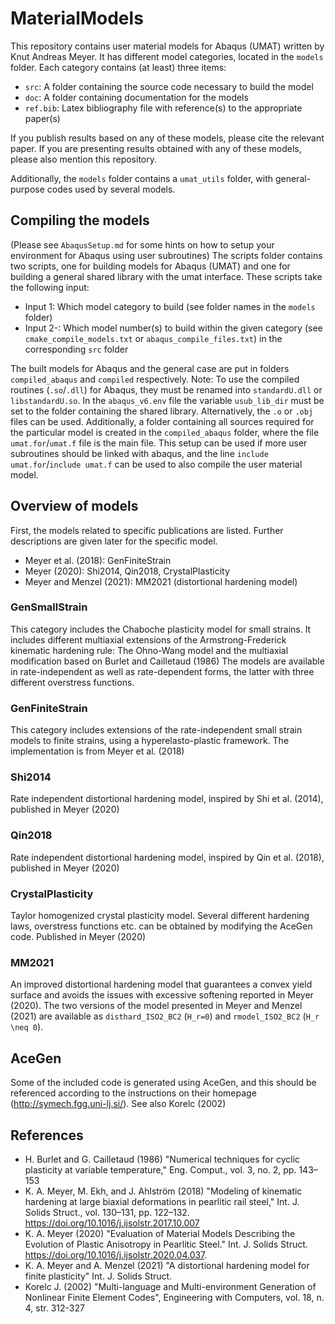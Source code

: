 # MaterialModels
This repository contains user material models for Abaqus (UMAT) written by Knut Andreas Meyer. 
It has different model categories, located in the `models` folder. Each category contains (at least) three items:

- `src`: A folder containing the source code necessary to build the model
- `doc`: A folder containing documentation for the models
- `ref.bib`: Latex bibliography file with reference(s) to the appropriate paper(s)

If you publish results based on any of these models, please cite the relevant paper. If you are presenting results obtained with any of these models, please also mention this repository. 

Additionally, the `models` folder contains a `umat_utils` folder, with general-purpose codes used by several models. 

## Compiling the models
(Please see `AbaqusSetup.md` for some hints on how to setup your environment for Abaqus using user subroutines)
The scripts folder contains two scripts, one for building models for Abaqus (UMAT) and one for building a general shared library with the umat interface. These scripts take the following input:
* Input 1: Which model category to build (see folder names in the `models` folder)
* Input 2-: Which model number(s) to build within the given category (see `cmake_compile_models.txt` or `abaqus_compile_files.txt`) in the corresponding `src` folder

The built models for Abaqus and the general case are put in folders `compiled_abaqus` and `compiled` respectively. 
Note: To use the compiled routines (`.so`/`.dll`) for Abaqus, they must be renamed into `standardU.dll` or `libstandardU.so`. In the `abaqus_v6.env` file the variable `usub_lib_dir` must be set to the folder containing the shared library. Alternatively, the `.o` or `.obj` files can be used. Additionally, a folder containing all sources required for the particular model is created in the `compiled_abaqus` folder, where the file `umat.for`/`umat.f` file is the main file. This setup can be used if more user subroutines should be linked with abaqus, and the line `include umat.for`/`include umat.f` can be used to also compile the user material model.

## Overview of models
First, the models related to specific publications are listed. Further descriptions are given later for the specific model. 
* Meyer et al. (2018): GenFiniteStrain
* Meyer (2020): Shi2014, Qin2018, CrystalPlasticity
* Meyer and Menzel (2021): MM2021 (distortional hardening model)

### GenSmallStrain
This category includes the Chaboche plasticity model for small strains. It includes different multiaxial extensions of the Armstrong-Frederick kinematic hardening rule: The Ohno-Wang model and the multiaxial modification based on Burlet and Cailletaud (1986)
The models are available in rate-independent as well as rate-dependent forms, the latter with three different overstress functions. 

### GenFiniteStrain
This category includes extensions of the rate-independent small strain models to finite strains, using a hyperelasto-plastic framework. The implementation is from Meyer et al. (2018)

### Shi2014
Rate independent distortional hardening model, inspired by Shi et al. (2014), published in Meyer (2020)

### Qin2018
Rate independent distortional hardening model, inspired by Qin et al. (2018), published in Meyer (2020)

### CrystalPlasticity
Taylor homogenized crystal plasticity model. Several different hardening laws, overstress functions etc. can be obtained by modifying the AceGen code. Published in Meyer (2020)

### MM2021

An improved distortional hardening model that guarantees a convex yield surface and avoids the issues with excessive softening reported in Meyer (2020). The two versions of the model presented in Meyer and Menzel (2021) are available as ``disthard_ISO2_BC2`` (``H_r=0``) and ``rmodel_ISO2_BC2`` (``H_r \neq 0``). 

## AceGen
Some of the included code is generated using AceGen, and this should be referenced according to the instructions on their homepage (http://symech.fgg.uni-lj.si/). See also Korelc (2002)

## References
* H. Burlet and G. Cailletaud (1986) "Numerical techniques for cyclic plasticity at variable temperature," Eng. Comput., vol. 3, no. 2, pp. 143–153
* K. A. Meyer, M. Ekh, and J. Ahlström (2018) "Modeling of kinematic hardening at large biaxial deformations in pearlitic rail steel," Int. J. Solids Struct., vol. 130–131, pp. 122–132. https://doi.org/10.1016/j.ijsolstr.2017.10.007
* K. A. Meyer (2020) "Evaluation of Material Models Describing the Evolution of Plastic Anisotropy in Pearlitic Steel." Int. J. Solids Struct. https://doi.org/10.1016/j.ijsolstr.2020.04.037. 
* K. A. Meyer and A. Menzel (2021) "A distortional hardening model for finite plasticity" Int. J. Solids Struct.
* Korelc J. (2002) "Multi-language and Multi-environment Generation of Nonlinear Finite Element Codes", Engineering with Computers, vol. 18, n. 4, str. 312-327